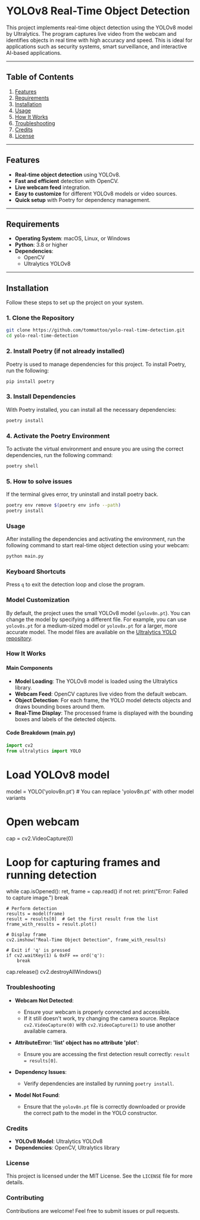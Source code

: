  # YOLOv8 Real-Time Object Detection

This project implements real-time object detection using the YOLOv8 model by Ultralytics. The program captures live video from the webcam and identifies objects in real time with high accuracy and speed. This is ideal for applications such as security systems, smart surveillance, and interactive AI-based applications.

---

## Table of Contents

1. [Features](#features)  
2. [Requirements](#requirements)  
3. [Installation](#installation)  
4. [Usage](#usage)  
5. [How It Works](#how-it-works)  
6. [Troubleshooting](#troubleshooting)  
7. [Credits](#credits)  
8. [License](#license)  

---

## Features

- **Real-time object detection** using YOLOv8.
- **Fast and efficient** detection with OpenCV.
- **Live webcam feed** integration.
- **Easy to customize** for different YOLOv8 models or video sources.
- **Quick setup** with Poetry for dependency management.

---

## Requirements

- **Operating System**: macOS, Linux, or Windows  
- **Python**: 3.8 or higher  
- **Dependencies**:  
  - OpenCV  
  - Ultralytics YOLOv8  

---

## Installation

Follow these steps to set up the project on your system.

### 1. Clone the Repository

```bash
git clone https://github.com/tommattoo/yolo-real-time-detection.git
cd yolo-real-time-detection
```

### 2. Install Poetry (if not already installed)

Poetry is used to manage dependencies for this project. To install Poetry, run the following:

```bash
pip install poetry
```

### 3. Install Dependencies

With Poetry installed, you can install all the necessary dependencies:

```bash
poetry install
```
### 4. Activate the Poetry Environment

To activate the virtual environment and ensure you are using the correct dependencies, run the following command:

```bash
poetry shell
```

### 5. How to solve issues

If the terminal gives error, try uninstall and install poetry back.

```bash
poetry env remove $(poetry env info --path)
poetry install
```

### Usage

After installing the dependencies and activating the environment, run the following command to start real-time object detection using your webcam:

```bash
python main.py
```

### Keyboard Shortcuts

Press `q` to exit the detection loop and close the program.

### Model Customization

By default, the project uses the small YOLOv8 model (`yolov8n.pt`). You can change the model by specifying a different file. For example, you can use `yolov8s.pt` for a medium-sized model or `yolov8x.pt` for a larger, more accurate model. The model files are available on the [Ultralytics YOLO repository](https://github.com/ultralytics/yolov8).

### How It Works

#### Main Components

- **Model Loading**: The YOLOv8 model is loaded using the Ultralytics library.
- **Webcam Feed**: OpenCV captures live video from the default webcam.
- **Object Detection**: For each frame, the YOLO model detects objects and draws bounding boxes around them.
- **Real-Time Display**: The processed frame is displayed with the bounding boxes and labels of the detected objects.

#### Code Breakdown (main.py)

```python
import cv2
from ultralytics import YOLO
```

# Load YOLOv8 model
model = YOLO('yolov8n.pt')  # You can replace 'yolov8n.pt' with other model variants

# Open webcam
cap = cv2.VideoCapture(0)

# Loop for capturing frames and running detection
while cap.isOpened():
    ret, frame = cap.read()
    if not ret:
        print("Error: Failed to capture image.")
        break

    # Perform detection
    results = model(frame)
    result = results[0]  # Get the first result from the list
    frame_with_results = result.plot()

    # Display frame
    cv2.imshow("Real-Time Object Detection", frame_with_results)

    # Exit if 'q' is pressed
    if cv2.waitKey(1) & 0xFF == ord('q'):
        break

cap.release()
cv2.destroyAllWindows()
### Troubleshooting

- **Webcam Not Detected**:
  - Ensure your webcam is properly connected and accessible.
  - If it still doesn't work, try changing the camera source. Replace `cv2.VideoCapture(0)` with `cv2.VideoCapture(1)` to use another available camera.

- **AttributeError: 'list' object has no attribute 'plot'**:
  - Ensure you are accessing the first detection result correctly: `result = results[0]`.

- **Dependency Issues**:
  - Verify dependencies are installed by running `poetry install`.

- **Model Not Found**:
  - Ensure that the `yolov8n.pt` file is correctly downloaded or provide the correct path to the model in the YOLO constructor.

### Credits

- **YOLOv8 Model**: Ultralytics YOLOv8
- **Dependencies**: OpenCV, Ultralytics library

### License

This project is licensed under the MIT License. See the `LICENSE` file for more details.

### Contributing

Contributions are welcome! Feel free to submit issues or pull requests.

